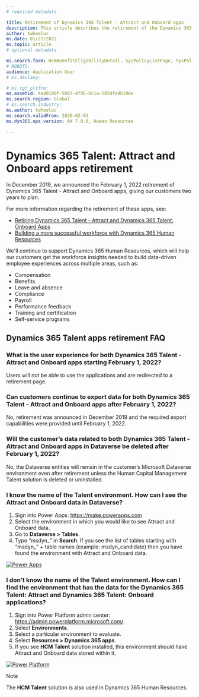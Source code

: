```yaml
---
# required metadata

title: Retirement of Dynamics 365 Talent - Attract and Onboard apps
description: This article describes the retirement of the Dynamics 365 Talent - Attract and Onboard apps. 
author: twheeloc
ms.date: 01/27/2022
ms.topic: article
# optional metadata

ms.search.form: HcmBenefitEligibilityDetail, SysPolicyListPage, SysPolicySourceDocumentRuleType, BenefitWorkspace, HcmBenefitSummaryPart
# ROBOTS: 
audience: Application User
# ms.devlang: 

# ms.tgt_pltfrm: 
ms.assetid: 4ad0106f-5b07-4fd5-bc1a-5834fa9b198e
ms.search.region: Global
# ms.search.industry: 
ms.author: twheeloc
ms.search.validFrom: 2020-02-03
ms.dyn365.ops.version: AX 7.0.0, Human Resources

---
```


# Dynamics 365 Talent: Attract and Onboard apps retirement


In December 2019, we announced the February 1, 2022 retirement of Dynamics 365 Talent - Attract and Onboard apps, giving our customers two years to plan.

For more information regarding the retirement of these apps, see:
 - [Retiring Dynamics 365 Talent - Attract and Dynamics 365 Talent: Onboard Apps](https://community.dynamics.com/365/humanresources/b/dynamics365forhumanresources/posts/retiring-dynamics-365-talent-attract-and-onboard-apps)
 - [Building a more successful workforce with Dynamics 365 Human Resources](https://cloudblogs.microsoft.com/dynamics365/bdm/2019/12/06/building-a-more-successful-workforce-with-dynamics-365-human-resources)

We'll continue to support Dynamics 365 Human Resources, which will help our customers get the workforce insights needed to build data-driven employee experiences across multiple  areas, such as:

- Compensation
- Benefits
- Leave and absence
- Compliance
- Payroll
- Performance feedback
- Training and certification
- Self-service programs

## Dynamics 365 Talent apps retirement FAQ

###	What is the user experience for both Dynamics 365 Talent - Attract and Onboard apps starting February 1, 2022?

Users will not be able to use the applications and are redirected to a retirement page.

### Can customers continue to export data for both Dynamics 365 Talent - Attract and Onboard apps after February 1, 2022?
  
No, retirement was announced in December 2019 and the required export capabilities were provided until February 1, 2022. 

### Will the customer’s data related to both Dynamics 365 Talent - Attract and Onboard apps in Dataverse be deleted after February 1, 2022?

No, the Dataverse entities will remain in the customer’s Microsoft Dataverse environment even after retirement unless the Human Capital Management Talent solution is deleted or uninstalled.

### I know the name of the Talent environment. How can I see the Attract and Onboard data in Dataverse?

1.	Sign into Power Apps: https://make.powerapps.com
2.	Select the environment in which you would like to see Attract and Onboard data.
3.	Go to **Dataverse > Tables**. 
4.	Type “msdyn_” in **Search**. If you see the list of tables starting with “msdyn_” + table names (example: msdyn_candidate) then you have found the environment with Attract and Onboard data.

[![Power Apps](./media/Powerapps.png)](./media/Powerapps.png)

### I don’t know the name of the Talent environment. How can I find the environment that has the data for the Dynamics 365 Talent: Attract and Dynamics 365 Talent: Onboard applications?

1)	Sign into Power Platform admin center: https://admin.powerplatform.microsoft.com/
2)	Select **Environments**.
3)	Select a particular environment to evaluate.
4)	Select **Resources > Dynamics 365 apps**.
5)	If you see **HCM Talent** solution installed, this environment should have Attract and Onboard data stored within it. 

[![Power Platform](./media/HCMTalent.png)](./media/HCMTalent.png)

> [!NOTE] 
> The **HCM Talent** solution is also used in Dynamics 365 Human Resources.
